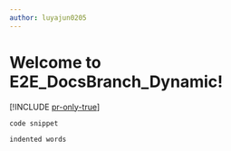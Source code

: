 ```yaml
---
author: luyajun0205
---
```


# Welcome to E2E_DocsBranch_Dynamic!
[!INCLUDE [pr-only-true](./includes/test.md)]

```csharp
code snippet
```
    indented words
